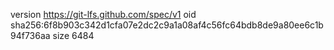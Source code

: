 version https://git-lfs.github.com/spec/v1
oid sha256:6f8b903c342d1cfa07e2dc2c9a1a08af4c56fc64bdb8de9a80ee6c1b94f736aa
size 6484
